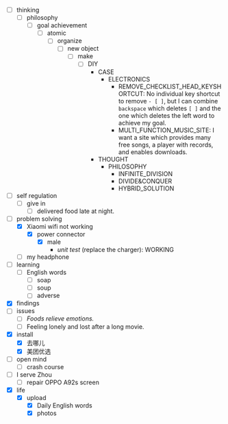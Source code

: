 - [ ] thinking
    - [ ] philosophy
        - [ ] goal achievement
            - [ ] atomic
                - [ ] organize
                    - [ ] new object
                        - [ ] make
                            - [ ] DIY
                                - CASE
                                    - ELECTRONICS
                                        - REMOVE_CHECKLIST_HEAD_KEYSHORTCUT: No individual key shortcut to remove `- [ ]`, but I can combine `backspace` which deletes `[ ]` and the one which deletes the left word to achieve my goal.
                                        - MULTI_FUNCTION_MUSIC_SITE: I want a site which provides many free songs, a player with records, and enables downloads. 
                                - THOUGHT
                                    - PHILOSOPHY
                                        - INFINITE_DIVISION
                                        - DIVIDE&CONQUER
                                        - HYBRID_SOLUTION
- [ ] self regulation
    - [ ] give in
        - [ ] delivered food late at night.
- [ ] problem solving
    - [x] Xiaomi wifi not working
        - [x] power connector
            - [x] male
                - *unit test* (replace the charger): WORKING
    - [ ] my headphone
- [ ] learning
    - [ ] English words
        - [ ] soap
        - [ ] soup
        - [ ] adverse
- [x] findings
- [ ] issues
    - [ ] *Foods relieve emotions.*
    - [ ] Feeling lonely and lost after a long movie.
- [x] install
    - [x] 去哪儿
    - [x] 美团优选
- [ ] open mind
    - [ ] crash course
- [ ] I serve Zhou
    - [ ] repair OPPO A92s screen
- [x] life
    - [x] upload
        - [x] Daily English words
        - [x] photos